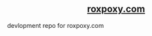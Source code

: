 <h2 style="text-align:center;"><a href="https://camswhore.com" target="_blank">roxpoxy.com</a></h2>
devlopment repo for roxpoxy.com
